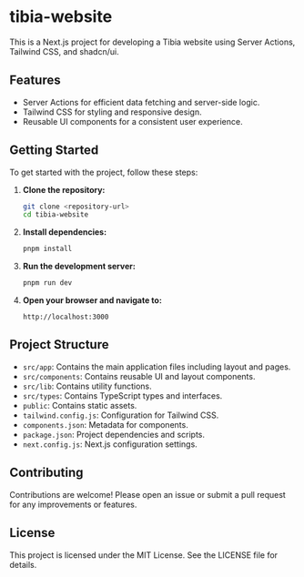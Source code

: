 # tibia-website

This is a Next.js project for developing a Tibia website using Server Actions, Tailwind CSS, and shadcn/ui.

## Features

- Server Actions for efficient data fetching and server-side logic.
- Tailwind CSS for styling and responsive design.
- Reusable UI components for a consistent user experience.

## Getting Started

To get started with the project, follow these steps:

1. **Clone the repository:**
   ```bash
   git clone <repository-url>
   cd tibia-website
   ```

2. **Install dependencies:**
   ```bash
   pnpm install
   ```

3. **Run the development server:**
   ```bash
   pnpm run dev
   ```

4. **Open your browser and navigate to:**
   ```
   http://localhost:3000
   ```

## Project Structure

- `src/app`: Contains the main application files including layout and pages.
- `src/components`: Contains reusable UI and layout components.
- `src/lib`: Contains utility functions.
- `src/types`: Contains TypeScript types and interfaces.
- `public`: Contains static assets.
- `tailwind.config.js`: Configuration for Tailwind CSS.
- `components.json`: Metadata for components.
- `package.json`: Project dependencies and scripts.
- `next.config.js`: Next.js configuration settings.

## Contributing

Contributions are welcome! Please open an issue or submit a pull request for any improvements or features.

## License

This project is licensed under the MIT License. See the LICENSE file for details.